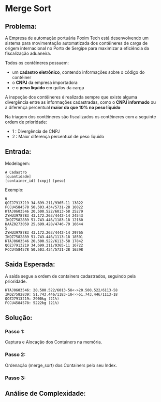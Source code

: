 # Merge Sort

## Problema:
A Empresa de automação portuária Poxim Tech está desenvolvendo um sistema para movimentação
automatizada dos contêineres de carga de origem internacional no Porto de Sergipe para maximizar a
eficiência da fiscalização aduaneira.

Todos os contêineres possuem:
- um **cadastro eletrônico**, contendo informações sobre o código do contêiner
- o **CNPJ** da empresa importadora 
- e o **peso líquido** em quilos da carga

A inspeção dos contêineres é realizada sempre que existe
alguma divergência entre as informações cadastradas,
como o **CNPJ informado** ou a diferença
percentual **maior do que 10% no peso líquido**

Na triagem dos contêineres são fiscalizados os
contêineres com a seguinte ordem de prioridade:
  - 1 : Divergência de CNPJ
  - 2 : Maior diferença percentual de peso líquido

## Entrada:


Modelagem:

    # Cadastro
    [quantidade]
    [container_id] [cnpj] [peso]

Exemplo:

    6
    QOZJ7913219 34.699.211/9365-11 13822
    FCCU4584578 50.503.434/5731-28 16022
    KTAJ0603546 20.500.522/6013-58 25279
    ZYHU3978783 43.172.263/4442-14 24543
    IKQZ7582839 51.743.446/1183-18 12160
    HAAZ0273059 25.699.428/4746-79 16644
    5
    ZYHU3978783 43.172.263/4442-14 29765
    IKQZ7582839 51.743.446/1113-18 18501
    KTAJ0603546 20.500.522/6113-58 17842
    QOZJ7913219 34.699.211/9365-11 16722
    FCCU4584578 50.503.434/5731-28 16398


## Saida Esperada:

A saída segue a ordem de containers cadastrados, seguindo pela prioridade.

    KTAJ0603546: 20.500.522/6013-58<->20.500.522/6113-58
    IKQZ7582839: 51.743.446/1183-18<->51.743.446/1113-18
    QOZJ7913219: 2900kg (21%)
    FCCU4584578: 5222kg (21%)


## Solução:

### Passo 1:
Captura e Alocação dos Containers na memória. 

### Passo 2:
Ordenação (merge_sort) dos Containers pelo seu Index.

### Passo 3:



## Análise de Complexidade: